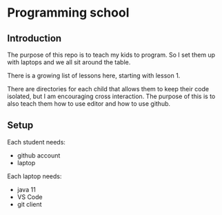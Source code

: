 # Programming school

## Introduction

The purpose of this repo is to teach my kids to program.
So I set them up with laptops and we all sit around the table.

There is a growing list of lessons here, starting with lesson 1.

There are directories for each child that allows them to keep their code isolated, but I am encouraging cross interaction. The purpose of this is to also teach them how to use editor and how to use github.

## Setup

Each student needs:
- github account
- laptop
  
Each laptop needs:
- java 11
- VS Code
- git client

